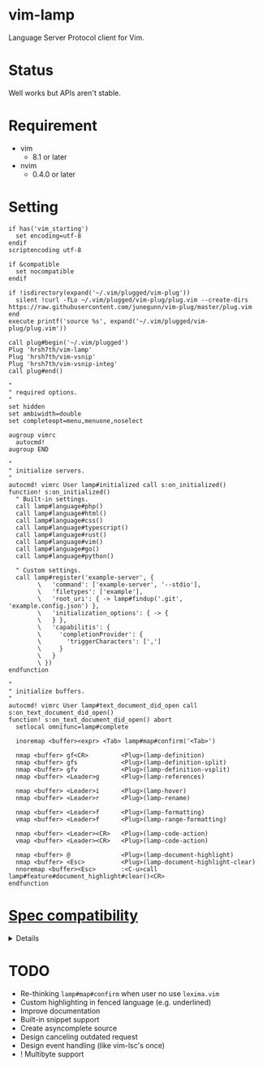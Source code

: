 # vim-lamp
Language Server Protocol client for Vim.

# Status
Well works but APIs aren't stable.

# Requirement

- vim
    - 8.1 or later
- nvim
    - 0.4.0 or later

# Setting

```vim
if has('vim_starting')
  set encoding=utf-8
endif
scriptencoding utf-8

if &compatible
  set nocompatible
endif

if !isdirectory(expand('~/.vim/plugged/vim-plug'))
  silent !curl -fLo ~/.vim/plugged/vim-plug/plug.vim --create-dirs https://raw.githubusercontent.com/junegunn/vim-plug/master/plug.vim
end
execute printf('source %s', expand('~/.vim/plugged/vim-plug/plug.vim'))

call plug#begin('~/.vim/plugged')
Plug 'hrsh7th/vim-lamp'
Plug 'hrsh7th/vim-vsnip'
Plug 'hrsh7th/vim-vsnip-integ'
call plug#end()

"
" required options.
"
set hidden
set ambiwidth=double
set completeopt=menu,menuone,noselect

augroup vimrc
  autocmd!
augroup END

"
" initialize servers.
"
autocmd! vimrc User lamp#initialized call s:on_initialized()
function! s:on_initialized()
  " Built-in settings.
  call lamp#language#php()
  call lamp#language#html()
  call lamp#language#css()
  call lamp#language#typescript()
  call lamp#language#rust()
  call lamp#language#vim()
  call lamp#language#go()
  call lamp#language#python()

  " Custom settings.
  call lamp#register('example-server', {
        \   'command': ['example-server', '--stdio'],
        \   'filetypes': ['example'],
        \   'root_uri': { -> lamp#findup('.git', 'example.config.json') },
        \   'initialization_options': { -> {
        \   } },
        \   'capabilitis': {
        \     'completionProvider': {
        \       'triggerCharacters': [',']
        \     }
        \   }
        \ })
endfunction

"
" initialize buffers.
"
autocmd! vimrc User lamp#text_document_did_open call s:on_text_document_did_open()
function! s:on_text_document_did_open() abort
  setlocal omnifunc=lamp#complete

  inoremap <buffer><expr> <Tab> lamp#map#confirm('<Tab>')

  nmap <buffer> gf<CR>         <Plug>(lamp-definition)
  nmap <buffer> gfs            <Plug>(lamp-definition-split)
  nmap <buffer> gfv            <Plug>(lamp-definition-vsplit)
  nmap <buffer> <Leader>g      <Plug>(lamp-references)

  nmap <buffer> <Leader>i      <Plug>(lamp-hover)
  nmap <buffer> <Leader>r      <Plug>(lamp-rename)

  nmap <buffer> <Leader>f      <Plug>(lamp-formatting)
  vmap <buffer> <Leader>f      <Plug>(lamp-range-formatting)

  nmap <buffer> <Leader><CR>   <Plug>(lamp-code-action)
  vmap <buffer> <Leader><CR>   <Plug>(lamp-code-action)

  nmap <buffer> @              <Plug>(lamp-document-highlight)
  nmap <buffer> <Esc>          <Plug>(lamp-document-highlight-clear)
  nnoremap <buffer><Esc>       :<C-u>call lamp#feature#document_highlight#clear()<CR>
endfunction
```

# [Spec compatibility](https://microsoft.github.io/language-server-protocol/specifications/specification-3-14/)
<details>

    - General
        - [x] initialize
        - [x] initialized
        - [x] shutdown
        - [x] exit
        - [ ] $/cancelRequest

    - Window
        - [ ] window/showMessage
        - [ ] window/showMessageRequest
        - [ ] window/logMessage

    - Telemetry
        - [ ] telemetry/event

    - Client
        - [ ] ~~client/registerCapability~~ (Maybe unneeded)
        - [ ] ~~client/unregisterCapability~~ (Maybe unneeded)

    - Workspace
        - [ ] workspace/workspaceFolders
        - [ ] workspace/didChangeWorkspaceFolders
        - [x] workspace/didChangeConfiguration
        - [ ] workspace/configuration
        - [ ] workspace/didChangeWatchedFiles
        - [ ] workspace/symbol
        - [x] workspace/executeCommand
        - [x] workspace/applyEdit

    - Synchronization
        - [x] textDocument/didOpen
        - [x] textDocument/didChange
        - [ ] textDocument/willSave
        - [ ] textDocument/willSaveWaitUntil
        - [ ] textDocument/didSave
        - [x] textDocument/didClose

    - Diagnostics
        - [x] textDocument/publishDiagnostics

    - Language Features
        - [x] textDocument/completion (Snippet/Documentation/AdditionalTextEdits are supported!)
        - [x] completionItem/resolve
        - [x] textDocument/hover
        - [x] textDocument/signatureHelp
        - [x] textDocument/declaration
        - [x] textDocument/definition
        - [x] textDocument/typeDefinition
        - [x] textDocument/implementation
        - [x] textDocument/references
        - [x] textDocument/documentHighlight
        - [ ] textDocument/documentSymbol
        - [x] textDocument/codeAction
        - [ ] textDocument/codeLens
        - [ ] codeLens/resolve
        - [ ] textDocument/documentLink
        - [ ] documentLink/resolve
        - [ ] textDocument/documentColor
        - [ ] textDocument/colorPresentation
        - [x] textDocument/formatting
        - [x] textDocument/rangeFormatting
        - [ ] ~~textDocument/onTypeFormatting~~ (No supported server found.)
        - [x] textDocument/rename
        - [x] textDocument/prepareRename
        - [ ] textDocument/foldingRange

</details>

# TODO
- Re-thinking `lamp#map#confirm` when user no use `lexima.vim`
- Custom highlighting in fenced language (e.g. underlined)
- Improve documentation
- Built-in snippet support
- Create asyncomplete source
- Design canceling outdated request
- Design event handling (like vim-lsc's once)
- ! Multibyte support

